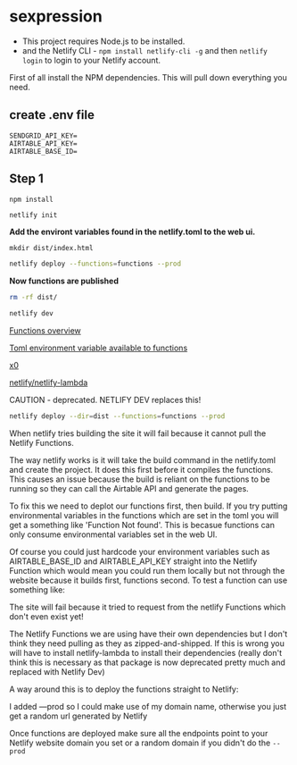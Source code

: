 # sexpression

- This project requires Node.js to be installed.
- and the Netlify CLI - `npm install netlify-cli -g` and then `netlify login` to login to your Netlify account.

First of all install the NPM dependencies. This will pull down everything you need.

## create .env file 
```
SENDGRID_API_KEY=
AIRTABLE_API_KEY=
AIRTABLE_BASE_ID=
```

## Step 1

```bash
npm install
```

```
netlify init
```

**Add the environt variables found in the netlify.toml to the web ui.**

```
mkdir dist/index.html
```

```bash
netlify deploy --functions=functions --prod
```

**Now functions are published**

```bash
rm -rf dist/
```

```bash
netlify dev
```

[Functions overview](https://docs.netlify.com/functions/overview/)

[Toml environment variable available to functions](https://community.netlify.com/t/toml-environment-variable-available-to-functions/4265)

[x0](https://cli.netlify.com/netlify-dev)

[netlify/netlify-lambda](https://github.com/netlify/netlify-lambda/)

CAUTION - deprecated. NETLIFY DEV replaces this!



```bash
netlify deploy --dir=dist --functions=functions --prod
```

When netlify tries building the site it will fail because it cannot pull the Netlify Functions.

The way netlify works is it will take the build command in the netlify.toml and create the project. It does this first before it compiles the functions. This causes an issue because the build is reliant on the functions to be running so they can call the Airtable API and generate the pages.

To fix this we need to deplot our functions first, then build. 
If you try putting environmental variables in the functions which are set in the toml you will get a something like 'Function Not found'. This is becasue functions can only consume environmental variables set in the web UI.

Of course you could just hardcode your environment variables such as AIRTABLE_BASE_ID and AIRTABLE_API_KEY straight into the Netlify Function which would mean you could run them locally but not through the website because it builds first, functions second. To test a function can use something like:

The site will fail because it tried to request from the netlify Functions which don't even exist yet!

The Netlify Functions we are using have their own dependencies but I don't think they need pulling as they as zipped-and-shipped. If this is wrong you will have to install netlify-lambda to install their dependencies (really don't think this is necessary as that package is now deprecated pretty much and replaced with Netlify Dev)

A way around this is to deploy the functions straight to Netlify:

I added —prod so I could make use of my domain name, otherwise you just get a random url generated by Netlify

Once functions are deployed make sure all the endpoints point to your Netlify website domain you set or a random domain if you didn't do the `--prod`